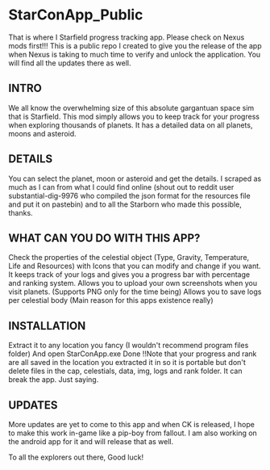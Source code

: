 # StarConApp_Public
That is where I Starfield progress tracking app. Please check on Nexus mods first!!! This is a public repo I created to give you the release of the app when Nexus is taking to much time to verify and unlock the application. You will find all the updates there as well.

## INTRO
We all know the overwhelming size of this absolute gargantuan space sim that is Starfield. This mod simply allows you to keep track for your progress when exploring thousands of planets. It has a detailed data on all planets, moons and asteroid.

## DETAILS
You can select the planet, moon or asteroid and get the details. I scraped as much as I can from what I could find online (shout out to reddit user substantial-dig-9976 who compiled the json format for the resources file and put it on pastebin) and to all the Starborn who made this possible, thanks.

## WHAT CAN YOU DO WITH THIS APP?
Check the properties of the celestial object (Type, Gravity, Temperature, Life and Resources) with Icons that you can modify and change if you want.
It keeps track of your logs and gives you a progress bar with percentage and ranking system.
Allows you to upload your own screenshots when you visit planets. (Supports PNG only for the time being)
Allows you to save logs per celestial body (Main reason for this apps existence really)


## INSTALLATION
Extract it to any location you fancy (I wouldn't recommend program files folder)
And open StarConApp.exe
Done
!!Note that your progress and rank are all saved in the location you extracted it in so it is portable but don't delete files in the cap, celestials, data, img, logs and rank folder. It can break the app. Just saying.


## UPDATES
More updates are yet to come to this app and when CK is released, I hope to make this work in-game like a pip-boy from fallout.
I am also working on the android app for it and will release that as well.


To all the explorers out there,
Good luck!
